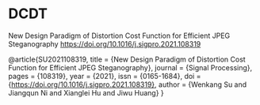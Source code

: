 # DCDT
New Design Paradigm of Distortion Cost Function for Efficient JPEG Steganography
https://doi.org/10.1016/j.sigpro.2021.108319

@article{SU2021108319,
title = {New Design Paradigm of Distortion Cost Function for Efficient JPEG Steganography},
journal = {Signal Processing},
pages = {108319},
year = {2021},
issn = {0165-1684},
doi = {https://doi.org/10.1016/j.sigpro.2021.108319},
author = {Wenkang Su and Jiangqun Ni and Xianglei Hu and Jiwu Huang}
}
